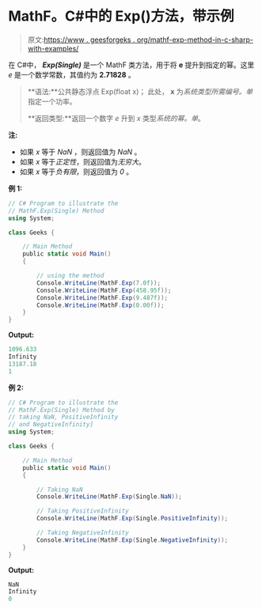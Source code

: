 # MathF。C#中的 Exp()方法，带示例

> 原文:[https://www . geesforgeks . org/mathf-exp-method-in-c-sharp-with-examples/](https://www.geeksforgeeks.org/mathf-exp-method-in-c-sharp-with-examples/)

在 C#中， ***Exp(Single)*** 是一个 MathF 类方法，用于将 **e** 提升到指定的幂。这里 *e* 是一个数学常数，其值约为 **2.71828** 。

> **语法:**公共静态浮点 Exp(float x)；
> 此处， **x** 为*系统类型所需编号。单*指定一个功率。
> 
> **返回类型:**返回一个数字 *e* 升到 *x* 类型*系统的幂。单*。

**注:**

*   如果 *x* 等于 *NaN* ，则返回值为 *NaN* 。
*   如果 *x* 等于*正定性*，则返回值为*无穷大*。
*   如果 *x* 等于*负有限*，则返回值为 *0* 。

**例 1:**

```cs
// C# Program to illustrate the
// MathF.Exp(Single) Method
using System;

class Geeks {

    // Main Method
    public static void Main()
    {

        // using the method
        Console.WriteLine(MathF.Exp(7.0f));
        Console.WriteLine(MathF.Exp(458.95f));
        Console.WriteLine(MathF.Exp(9.487f));
        Console.WriteLine(MathF.Exp(0.00f));
    }
}
```

**Output:**

```cs
1096.633
Infinity
13187.18
1

```

**例 2:**

```cs
// C# Program to illustrate the
// MathF.Exp(Single) Method by
// taking NaN, PositiveInfinity
// and NegativeInfinity]
using System;

class Geeks {

    // Main Method
    public static void Main()
    {

        // Taking NaN
        Console.WriteLine(MathF.Exp(Single.NaN));

        // Taking PositiveInfinity
        Console.WriteLine(MathF.Exp(Single.PositiveInfinity));

        // Taking NegativeInfinity
        Console.WriteLine(MathF.Exp(Single.NegativeInfinity));
    }
}
```

**Output:**

```cs
NaN
Infinity
0

```